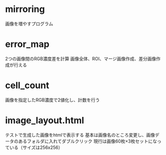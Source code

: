 # mirroring
画像を増やすプログラム

# error_map
2つの画像間のRGB濃度差を計算
画像全体、ROI、マージ画像作成、差分画像作成が行える

# cell_count
画像を指定したRGB濃度で2値化し、計数を行う

# image_layout.html
テストで生成した画像をhtmlで表示する
基本は画像名のところ変更し、画像データのあるフォルダに入れてダブルクリック
現行は画像60枚×3枚セットになっている（サイズは256x256）
